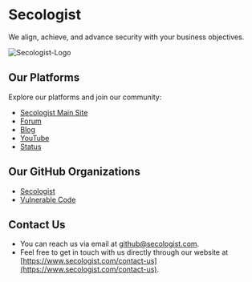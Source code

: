 # Secologist

We align, achieve, and advance security with your business objectives.

![Secologist-Logo](https://github.com/secologist/.github/assets/7676267/b8635df1-e6ae-4f9f-8f94-e1a348adb01b)

## Our Platforms

Explore our platforms and join our community:

- [Secologist Main Site](https://www.secologist.com/)
- [Forum](https://www.secologist.com/forum)
- [Blog](https://www.secologist.com/blog)
- [YouTube](https://www.youtube.com/@Secologist)
- [Status](https://status.secologist.com/)

## Our GitHub Organizations

- [Secologist](https://github.com/secologist)
- [Vulnerable Code](https://github.com/vulnerable-code/)

## Contact Us
- You can reach us via email at github@secologist.com.
- Feel free to get in touch with us directly through our website at [https://www.secologist.com/contact-us](https://www.secologist.com/contact-us).
